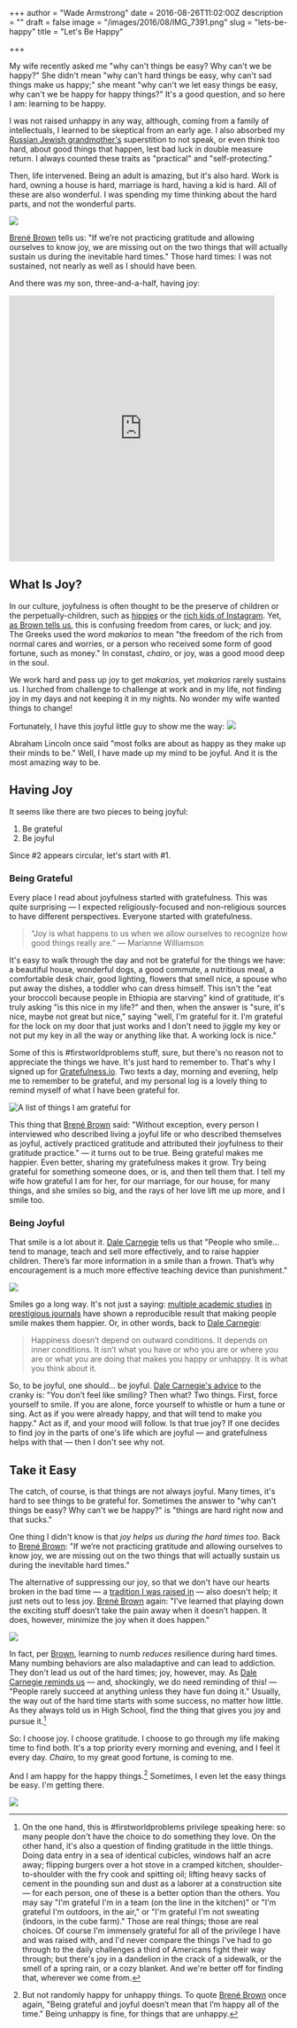+++
author = "Wade Armstrong"
date = 2016-08-26T11:02:00Z
description = ""
draft = false
image = "/images/2016/08/IMG_7391.png"
slug = "lets-be-happy"
title = "Let's Be Happy"

+++


My wife recently asked me "why can't things be easy? Why can't we be happy?" She didn't mean "why can't hard things be easy, why can't sad things make us happy;" she meant "why can't we let easy things be easy, why can't we be happy for happy things?" It's a good question, and so here I am: learning to be happy.

I was not raised unhappy in any way, although, coming from a family of intellectuals, I learned to be skeptical from an early age. I also absorbed my [Russian Jewish grandmother's](http://www.tabletmag.com/jewish-life-and-religion/197590/very-superstitious) superstition to not speak, or even think too hard, about good things that happen, lest bad luck in double measure return. I always counted these traits as "practical" and "self-protecting."

Then, life intervened. Being an adult is amazing, but it's also hard. Work is hard, owning a house is hard, marriage is hard, having a kid is hard. All of these are also wonderful. I was spending my time thinking about the hard parts, and not the wonderful parts.

![](/content/images/2016/08/IMG_9987-1.png)

[Bren&eacute; Brown](http://amzn.to/2aXgXZD) tells us: "If we’re not practicing gratitude and allowing ourselves to know joy, we are missing out on the two things that will actually sustain us during the inevitable hard times." Those hard times: I was not sustained, not nearly as well as I should have been.

And there was my son, three-and-a-half, having joy:
<iframe src="https://player.vimeo.com/video/180263625?color=fffff&title=0&byline=0&portrait=0" width="480" height="480" frameborder="0" webkitallowfullscreen mozallowfullscreen allowfullscreen></iframe>

## What Is Joy?

In our culture, joyfulness is often thought to be the preserve of children or the perpetually-children, such as [hippies](http://www.southpark-online.nl/en/clip/lazy_hippies/) or the [rich kids of Instagram](https://www.instagram.com/richkidsofinstagram/). Yet, [as Brown tells us](http://amzn.to/2aXgXZD), this is confusing freedom from cares, or luck; and joy. The Greeks used the word _makarios_ to mean "the freedom of the rich from normal cares and worries, or a person who received some form of good fortune, such as money." In constast, _chairo_, or joy, was a good mood deep in the soul.

We work hard and pass up joy to get _makarios_, yet _makarios_ rarely sustains us. I lurched from challenge to challenge at work and in my life, not finding joy in my days and not keeping it in my nights. No wonder my wife wanted things to change!

Fortunately, I have this joyful little guy to show me the way:
![](/content/images/2016/08/IMG_0774-1.png)


Abraham Lincoln once said "most folks are about as happy as they make up their minds to be." Well, I have made up my mind to be joyful. And it is the most amazing way to be.

## Having Joy

It seems like there are two pieces to being joyful:

1. Be grateful
2. Be joyful

Since #2 appears circular, let's start with #1. 

### Being Grateful

Every place I read about joyfulness started with gratefulness. This was quite surprising &mdash; I expected religiously-focused and non-religious sources to have different perspectives. Everyone started with gratefulness. 

> “Joy is what happens to us when we allow ourselves to recognize how good things really are.” &mdash; Marianne Williamson

It's easy to walk through the day and not be grateful for the things we have: a beautiful house, wonderful dogs, a good commute, a nutritious meal, a comfortable desk chair, good lighting, flowers that smell nice, a spouse who put away the dishes, a toddler who can dress himself. This isn't the "eat your broccoli because people in Ethiopia are starving" kind of gratitude, it's truly asking "is this nice in my life?" and then, when the answer is "sure, it's nice, maybe not great but nice," saying "well, I'm grateful for it. I'm grateful for the lock on my door that just works and I don't need to jiggle my key or not put my key in all the way or anything like that. A working lock is nice." 

Some of this is #firstworldproblems stuff, sure, but there's no reason not to appreciate the things we have. It's just hard to remember to. That's why I signed up for [Gratefulness.io](http://www.gratefulness.io/). Two texts a day, morning and evening, help me to remember to be grateful, and my personal log is a lovely thing to remind myself of what I have been grateful for.

![A list of things I am grateful for](/content/images/2016/08/gratefulfor-1.png)

This thing that [Bren&eacute; Brown](http://amzn.to/2aXgXZD) said: "Without exception, every person I interviewed who described living a joyful life or who described themselves as joyful, actively practiced gratitude and attributed their joyfulness to their gratitude practice." &mdash; it turns out to be true. Being grateful makes me happier. Even better, sharing my gratefulness makes it grow. Try being grateful for something someone does, or is, and then tell them that. I tell my wife how grateful I am for her, for our marriage, for our house, for many things, and she smiles so big, and the rays of her love lift me up more, and I smile too.


### Being Joyful

That smile is a lot about it. [Dale Carnegie](http://amzn.to/2bnBo1z) tells us that "People who smile... tend to manage, teach and sell more effectively, and to raise happier children. There’s far more information in a smile than a frown. That’s why encouragement is a much more effective teaching device than punishment." 

![](/content/images/2016/08/IMG_8807-1.png)

Smiles go a long way. It's not just a saying: [multiple academic studies](http://psycnet.apa.org/?&fa=main.doiLanding&doi=10.1037/0022-3514.54.5.768) [in prestigious journals](http://psycnet.apa.org/?&fa=main.doiLanding&doi=10.1037/0033-295X.96.3.395) have shown a reproducible result that making people smile makes them happier. Or, in other words, back to [Dale Carnegie](http://amzn.to/2bnBo1z):

> Happiness doesn’t depend on outward conditions. It depends on inner conditions. It isn’t what you have or who you are or where you are or what you are doing that makes you happy or unhappy. It is what you think about it.

So, to be joyful, one should... be joyful. [Dale Carnegie's advice](http://amzn.to/2bnBo1z) to the cranky is: "You don’t feel like smiling? Then what? Two things. First, force yourself to smile. If you are alone, force yourself to whistle or hum a tune or sing. Act as if you were already happy, and that will tend to make you happy." Act as if, and your mood will follow. Is that true joy? If one decides to find joy in the parts of one's life which are joyful &mdash; and gratefulness helps with that &mdash; then I don't see why not.

## Take it Easy

The catch, of course, is that things are not always joyful. Many times, it's hard to see things to be grateful for. Sometimes the answer to "why can't things be easy? Why can't we be happy?" is "things are hard right now and that sucks."

One thing I didn't know is that _joy helps us during the hard times too_. Back to [Bren&eacute; Brown](http://amzn.to/2aXgXZD): "If we’re not practicing gratitude and allowing ourselves to know joy, we are missing out on the two things that will actually sustain us during the inevitable hard times."

The alternative of suppressing our joy, so that we don't have our hearts broken in the bad time &mdash; a [tradition I was raised in](http://www.tabletmag.com/jewish-life-and-religion/197590/very-superstitious) &mdash; also doesn't help; it just nets out to less joy. [Bren&eacute; Brown](http://amzn.to/2aXgXZD) again: "I’ve learned that playing down the exciting stuff doesn’t take the pain away when it doesn’t happen. It does, however, minimize the joy when it does happen."

![](/content/images/2016/08/IMG_8083-1.png)

In fact, per [Brown](http://amzn.to/2aXgXZD), learning to numb *reduces* resilience during hard times. Many numbing behaviors are also maladaptive and can lead to addiction. They don't lead us out of the hard times; joy, however, may. As [Dale Carnegie reminds us](http://amzn.to/2bnBo1z) &mdash; and, shockingly, we do need reminding of this! &mdash; "People rarely succeed at anything unless they have fun doing it." Usually, the way out of the hard time starts with some success, no matter how little. As they always told us in High School, find the thing that gives you joy and pursue it.[^1]

So: I choose joy. I choose gratitude. I choose to go through my life making time to find both. It's a top priority every morning and evening, and I feel it every day. _Chairo_, to my great good fortune, is coming to me.

And I am happy for the happy things.[^2] Sometimes, I even let the easy things be easy. I'm getting there.

![](/content/images/2016/08/P1000419-1.png)

[^1]: On the one hand, this is #firstworldproblems privilege speaking here: so many people don't have the choice to do something they love. On the other hand, it's also a question of finding gratitude in the little things. Doing data entry in a sea of identical cubicles, windows half an acre away; flipping burgers over a hot stove in a cramped kitchen, shoulder-to-shoulder with the fry cook and spitting oil; lifting heavy sacks of cement in the pounding sun and dust as a laborer at a construction site &mdash; for each person, one of these is a better option than the others. You may say "I'm grateful I'm in a team (on the line in the kitchen)" or "I'm grateful I'm outdoors, in the air," or "I'm grateful I'm not sweating (indoors, in the cube farm)." Those are real things; those are real choices. Of course I'm immensely grateful for all of the privilege I have and was raised with, and I'd never compare the things I've had to go through to the daily challenges a third of Americans fight their way through; but there's joy in a dandelion in the crack of a sidewalk, or the smell of a spring rain, or a cozy blanket. And we're better off for finding that, wherever we come from.

[^2]: But not randomly happy for unhappy things. To quote [Bren&eacute; Brown](http://amzn.to/2aXgXZD) once again, "Being grateful and joyful doesn’t mean that I’m happy all of the time." Being unhappy is fine, for things that are unhappy.

